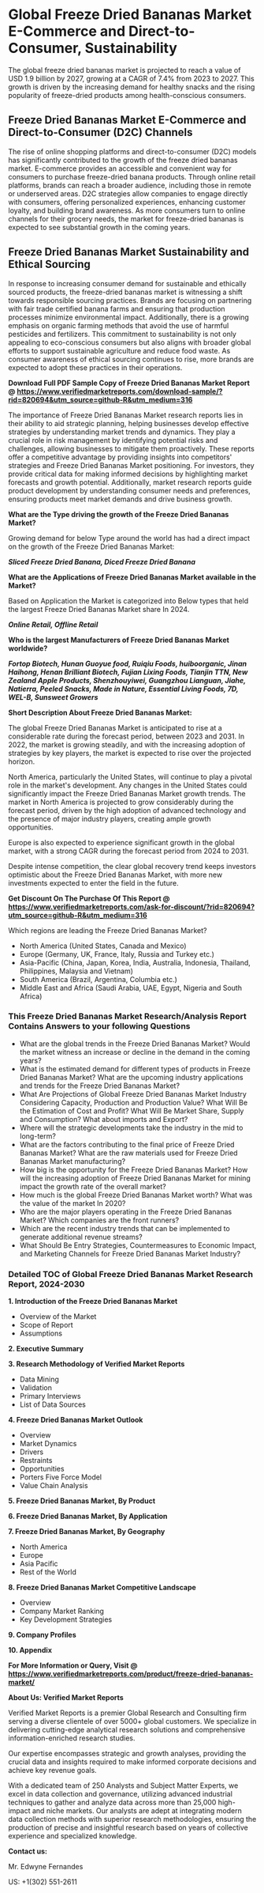 <h1>Global Freeze Dried Bananas Market E-Commerce and Direct-to-Consumer, Sustainability</h1><p class=""><p>The global freeze dried bananas market is projected to reach a value of USD 1.9 billion by 2027, growing at a CAGR of 7.4% from 2023 to 2027. This growth is driven by the increasing demand for healthy snacks and the rising popularity of freeze-dried products among health-conscious consumers.</p><h2>Freeze Dried Bananas Market E-Commerce and Direct-to-Consumer (D2C) Channels</h2><p>The rise of online shopping platforms and direct-to-consumer (D2C) models has significantly contributed to the growth of the freeze dried bananas market. E-commerce provides an accessible and convenient way for consumers to purchase freeze-dried banana products. Through online retail platforms, brands can reach a broader audience, including those in remote or underserved areas. D2C strategies allow companies to engage directly with consumers, offering personalized experiences, enhancing customer loyalty, and building brand awareness. As more consumers turn to online channels for their grocery needs, the market for freeze-dried bananas is expected to see substantial growth in the coming years.</p><h2>Freeze Dried Bananas Market Sustainability and Ethical Sourcing</h2><p>In response to increasing consumer demand for sustainable and ethically sourced products, the freeze-dried bananas market is witnessing a shift towards responsible sourcing practices. Brands are focusing on partnering with fair trade certified banana farms and ensuring that production processes minimize environmental impact. Additionally, there is a growing emphasis on organic farming methods that avoid the use of harmful pesticides and fertilizers. This commitment to sustainability is not only appealing to eco-conscious consumers but also aligns with broader global efforts to support sustainable agriculture and reduce food waste. As consumer awareness of ethical sourcing continues to rise, more brands are expected to adopt these practices in their operations.</p></p><p class=""><strong>Download Full PDF Sample Copy of Freeze Dried Bananas Market Report @ <a href="https://www.verifiedmarketreports.com/download-sample/?rid=820694&utm_source=github-R&utm_medium=316" target="_blank">https://www.verifiedmarketreports.com/download-sample/?rid=820694&utm_source=github-R&utm_medium=316</a></strong></p><p>The importance of&nbsp;Freeze Dried Bananas Market research reports lies in their ability to aid strategic planning, helping businesses develop effective strategies by understanding market trends and dynamics. They play a crucial role in risk management by identifying potential risks and challenges, allowing businesses to mitigate them proactively. These reports offer a competitive advantage by providing insights into competitors' strategies and Freeze Dried Bananas Market positioning. For investors, they provide critical data for making informed decisions by highlighting market forecasts and growth potential. Additionally, market research reports guide product development by understanding consumer needs and preferences, ensuring products meet market demands and drive business growth.</p><p><strong>What are the&nbsp;Type driving the growth of the Freeze Dried Bananas Market?</strong></p><p id="" class="">Growing demand for below Type around the world has had a direct impact on the growth of the Freeze Dried Bananas Market:</p><p class=""><em><strong>Sliced Freeze Dried Banana, Diced Freeze Dried Banana</strong></em></p><p class=""><strong>What are the&nbsp;Applications&nbsp;of Freeze Dried Bananas Market available in the Market?</strong></p><p id="" class="">Based on Application the Market is categorized into Below types that held the largest Freeze Dried Bananas Market share In 2024.</p><p class=""><em><strong>Online Retail, Offline Retail</strong></em></p><p class=""><strong>Who is the largest Manufacturers of Freeze Dried Bananas Market worldwide?</strong></p><p><em><strong>Fortop Biotech, Hunan Guoyue food, Ruiqiu Foods, huiboorganic, Jinan Haihong, Henan Brilliant Biotech, Fujian Lixing Foods, Tianjin TTN, New Zealand Apple Products, Shenzhouyiwei, Guangzhou Lianguan, Jiahe, Natierra, Peeled Snacks, Made in Nature, Essential Living Foods, 7D, WEL-B, Sunsweet Growers</strong></em></p><p id="" class=""><strong>Short Description About Freeze Dried Bananas Market:</strong></p><p>The global Freeze Dried Bananas Market is anticipated to rise at a considerable rate during the forecast period, between 2023 and 2031. In 2022, the market is growing steadily, and with the increasing adoption of strategies by key players, the market is expected to rise over the projected horizon.</p><p>North America, particularly the United States, will continue to play a pivotal role in the market's development. Any changes in the United States could significantly impact the Freeze Dried Bananas Market growth trends. The market in North America is projected to grow considerably during the forecast period, driven by the high adoption of advanced technology and the presence of major industry players, creating ample growth opportunities.</p><p>Europe is also expected to experience significant growth in the global market, with a strong CAGR during the forecast period from 2024 to 2031.</p><p>Despite intense competition, the clear global recovery trend keeps investors optimistic about the Freeze Dried Bananas Market, with more new investments expected to enter the field in the future.</p><p id="" class=""><strong>Get Discount On The Purchase Of This Report @ <a href="https://www.verifiedmarketreports.com/ask-for-discount/?rid=820694?utm_source=github-R&utm_medium=316" target="_blank">https://www.verifiedmarketreports.com/ask-for-discount/?rid=820694?utm_source=github-R&utm_medium=316</a></strong></p><p class="">Which regions are leading the Freeze Dried Bananas Market?</p><ul><li>North America (United States, Canada and Mexico)</li><li>Europe (Germany, UK, France, Italy, Russia and Turkey etc.)</li><li>Asia-Pacific (China, Japan, Korea, India, Australia, Indonesia, Thailand, Philippines, Malaysia and Vietnam)</li><li>South America (Brazil, Argentina, Columbia etc.)</li><li>Middle East and Africa (Saudi Arabia, UAE, Egypt, Nigeria and South Africa)</li></ul><h3 id="" class="">This Freeze Dried Bananas Market Research/Analysis Report Contains Answers to your following Questions</h3><ul><li>What are the global trends in the Freeze Dried Bananas Market? Would the market witness an increase or decline in the demand in the coming years?</li><li>What is the estimated demand for different types of products in Freeze Dried Bananas Market? What are the upcoming industry applications and trends for the Freeze Dried Bananas Market?</li><li>What Are Projections of Global Freeze Dried Bananas Market Industry Considering Capacity, Production and Production Value? What Will Be the Estimation of Cost and Profit? What Will Be Market Share, Supply and Consumption? What about imports and Export?</li><li>Where will the strategic developments take the industry in the mid to long-term?</li><li>What are the factors contributing to the final price of Freeze Dried Bananas Market? What are the raw materials used for Freeze Dried Bananas Market manufacturing?</li><li>How big is the opportunity for the Freeze Dried Bananas Market? How will the increasing adoption of Freeze Dried Bananas Market for mining impact the growth rate of the overall market?</li><li>How much is the global Freeze Dried Bananas Market worth? What was the value of the market In 2020?</li><li>Who are the major players operating in the Freeze Dried Bananas Market? Which companies are the front runners?</li><li>Which are the recent industry trends that can be implemented to generate additional revenue streams?</li><li>What Should Be Entry Strategies, Countermeasures to Economic Impact, and Marketing Channels for Freeze Dried Bananas Market Industry?</li></ul><h3 id="" class="">Detailed TOC of Global Freeze Dried Bananas Market Research Report, 2024-2030</h3><p id="" class=""><strong>1. Introduction of the Freeze Dried Bananas Market</strong></p><ul><li>Overview of the Market</li><li>Scope of Report</li><li>Assumptions</li></ul><p id="" class=""><strong>2. Executive Summary</strong></p><p id="" class=""><strong>3. Research Methodology of Verified Market Reports</strong></p><ul><li>Data Mining</li><li>Validation</li><li>Primary Interviews</li><li>List of Data Sources</li></ul><p id="" class=""><strong>4. Freeze Dried Bananas Market Outlook</strong></p><ul><li>Overview</li><li>Market Dynamics</li><li>Drivers</li><li>Restraints</li><li>Opportunities</li><li>Porters Five Force Model</li><li>Value Chain Analysis</li></ul><p id="" class=""><strong>5. Freeze Dried Bananas Market, By Product</strong></p><p id="" class=""><strong>6. Freeze Dried Bananas Market, By Application</strong></p><p id="" class=""><strong>7. Freeze Dried Bananas Market, By Geography</strong></p><ul><li>North America</li><li>Europe</li><li>Asia Pacific</li><li>Rest of the World</li></ul><p id="" class=""><strong>8. Freeze Dried Bananas Market Competitive Landscape</strong></p><ul><li>Overview</li><li>Company Market Ranking</li><li>Key Development Strategies</li></ul><p id="" class=""><strong>9. Company Profiles</strong></p><p id="" class=""><strong>10. Appendix</strong></p><p id="" class=""><strong>For More Information or Query, Visit @ <a href="https://www.verifiedmarketreports.com/product/freeze-dried-bananas-market/" target="_blank">https://www.verifiedmarketreports.com/product/freeze-dried-bananas-market/</a></strong></p><p id="" class=""><strong>About Us: Verified Market Reports</strong></p><p id="" class="">Verified Market Reports is a premier Global Research and Consulting firm serving a diverse clientele of over 5000+ global customers. We specialize in delivering cutting-edge analytical research solutions and comprehensive information-enriched research studies.</p><p id="" class="">Our expertise encompasses strategic and growth analyses, providing the crucial data and insights required to make informed corporate decisions and achieve key revenue goals.</p><p id="" class="">With a dedicated team of 250 Analysts and Subject Matter Experts, we excel in data collection and governance, utilizing advanced industrial techniques to gather and analyze data across more than 25,000 high-impact and niche markets. Our analysts are adept at integrating modern data collection methods with superior research methodologies, ensuring the production of precise and insightful research based on years of collective experience and specialized knowledge.</p><p id="" class=""><strong>Contact us:</strong></p><p id="" class="">Mr. Edwyne Fernandes</p><p id="" class="">US: +1(302) 551-2611</p>